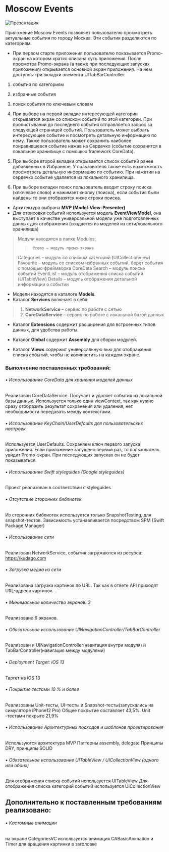 # Moscow Events
![Презентация](https://github.com/EreskinaAI/MoscowEvents/blob/main/res/MoscowEvents.gif "Презентация")

Приложение Moscow Events позволяет пользователю просмотреть актуальные события по городу Москва. Эти события разделяются по категориям.

- При первом старте приложения пользователю показывается Promo-экран на котором кратко описана суть приложения. 
После просмотра Promo-экрана (а также при последующих запусках приложения) открывается основной экран приложения.
На нем доступны три вкладки элемента UITabBarController:
1) события по категориям
2) избранные события
3) поиск события по ключевым словам

1) При выборе на первой вкладке интересующей категории открывается экран со списком событий по этой категории. При пролистывании до последнего события отправляется запрос за следующей страницей событий.
Пользователь может выбрать интересующее событие и посмотреть детальную информацию по нему.
Также пользователь может сохранить наиболее понравившееся событие нажав на Сердечко (событие сохранится в локальное хранилище с помощью framework CoreData).

2) При выборе второй вкладки открывается список событий ранее добавленных в Избранное. У пользователя также есть возможность просмотреть детальную информацию по событию. 
При нажатии на сердечко событие удаляется из локального хранилища.

3) При выборе вкладки поиск пользователь вводит строку поиска (ключевое слово) и нажимает кнопку   (поиска), если события были найдены то они отобразятся ниже строки поиска.

- Архитектура выбрана **MVP (Model-View-Presenter)**
- Для отрисовки событий используется модель **EventViewModel**, она выступает в качестве универсальной модели уже подготовленных данных для отображения (создается из моделей из сети/локального хранилища)

> Модули находятся в папке Modules:
>>  	Promo – модуль промо-экрана
> 	Categories – модуль со списком категорий (UICollectionView)
> 	Favourite – модуль со списком избранных событий, берет события с помощью фреймворка CoreData
> 	Search – модуль поиска событий 
> 	EventList – модуль отображения списка событий (UITableView)
> 	Details – модуль отображения детальной информации о событии

- Модели находятся в каталоге **Models**.
- Каталог **Services** включает в себя:
>	1. **NetworkService** – cервис по работе с сетью
>	1. **CoreDataService** – сервис по работе с локальной базой данных

- Каталог **Extensions** содержит расширения для встроенных типов данных, для удобства работы.

- Каталог **Global** содержит **Assembly** для сборки модулей.

- Каталог **Views** содержит универсальную вью для отображения списка событий, чтобы не копипастить на каждом экране.

### Выполнение поставленных требований:
###### •	Использование CoreData для хранения моделей данных
Реализован CoreDataService. Получает и удаляет события из локальной базы данных. Используется только один viewContext, так как нужно сразу отобразить результат сохранения или удаления, нет необходимости передавать между контекстами.
###### •	Использование KeyChain/UserDefaults для пользовательских настроек
Используется UserDefaults. Сохраняем ключ первого запуска приложения. Если приложение запущено первый раз, то пользователь увидит Promo-экран. При последующих запусках он не будет показываться. 
###### •	Использование Swift styleguides (Google styleguides)
Проект реализован в соответствии с styleguides
###### •	Отсутствие  сторонних библиотек
Из сторонних библиотек используется только SnapshotTesting, для snapshot-тестов. Зависимость устанавливается посредством SPM (Swift Package Manager)
###### •	Использование сети
Реализован NetworkService, события загружаются из ресурса: https://kudago.com
###### •	Загрузка медиа из сети
Реализована загрузка картинок по URL. Так как в ответе API приходят URL-адреса картинок.
###### •	Минимальное количество экранов: 3
Реализовано 6 экранов.
###### •	Обязательное использование UINavigationController/TabBarController
Реализован и UINavigationController(навигация внутри модуля) и TabBarController(навигация между модулями)
###### •	Deployment Target: iOS 13
Таргет на iOS 13
###### •	Покрытие тестами 10 % и более
Реализованы Unit-тесты, UI-тесты и Snapshot-тесты(запускались на симуляторе iPhone12 Pro)
Общее покрытие составляет 43,5%. Unit -тестами покрыто  21,9% 
###### •	Использование Архитектурных подходов и шаблонов проектирования
Используются архитектура MVP
 Паттерны assembly, delegate 
Принципы DRY, принципы SOLID
###### •	Обязательное использование UITableView / UICollectionView (одного или обоих)
Для отображения списка событий используется UITableView
Для отображения списка категорий событий используется UICollectionView
## Дополнительно к поставленным требованиям реализовано:
###### •	Кастомные анимации 
на экране CategoriesVC используется анимация CABasicAnimation и Timer для вращения картинки в заголовке
